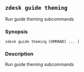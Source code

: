 ## `zdesk guide theming`

Run guide theming subcommands

### Synopsis

    zdesk guide theming COMMAND[ ... ]

### Description

Run guide theming subcommands

